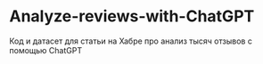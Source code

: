 # Analyze-reviews-with-ChatGPT
Код и датасет для статьи на Хабре про анализ тысяч отзывов с помощью ChatGPT 
